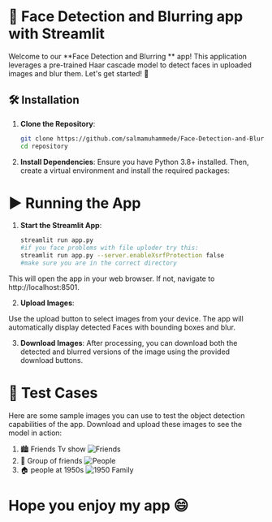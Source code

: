 # 🚀 Face Detection and Blurring app with Streamlit

Welcome to our **Face Detection and Blurring ** app! This application leverages a pre-trained Haar cascade model to detect faces in uploaded images and blur them. Let's get started! 📸

## 🛠️ Installation

1. **Clone the Repository**:
   ```bash
   git clone https://github.com/salmamuhammede/Face-Detection-and-Blurring-Streamlit-app.git
   cd repository
2. **Install Dependencies**:
Ensure you have Python 3.8+ installed. Then, create a virtual environment and install the required packages:

# ▶️ Running the App
1. **Start the Streamlit App**:
   ```bash
   streamlit run app.py
   #if you face problems with file uploder try this:
   streamlit run app.py --server.enableXsrfProtection false
   #make sure you are in the correct directory
This will open the app in your web browser. If not, navigate to http://localhost:8501.

2. **Upload Images**:

Use the upload button to select images from your device.
The app will automatically display detected Faces with bounding boxes and blur.

3.  **Download Images**:
After processing, you can download both the detected and blurred versions of the image using the provided download buttons.

# 📂 Test Cases
Here are some sample images you can use to test the object detection capabilities of the app. Download and upload these images to see the model in action:

1. 🏙️ Friends Tv show
![Friends](friendsPhoto.PNG)
2. 🚗 Group of friends
![People](test3result.PNG)
3. 🏠 people at 1950s
![1950 Family](1950Photo.PNG)
# Hope you enjoy my app 😄





